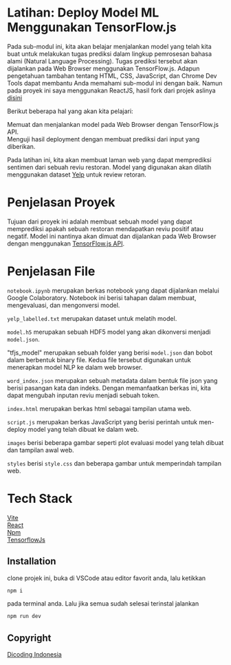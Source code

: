 # Latihan: Deploy Model ML Menggunakan TensorFlow.js

Pada sub-modul ini, kita akan belajar menjalankan model yang telah kita buat untuk melakukan tugas prediksi dalam lingkup pemrosesan bahasa alami (Natural Language Processing). Tugas prediksi tersebut akan dijalankan pada Web Browser menggunakan TensorFlow.js. Adapun pengetahuan tambahan tentang HTML, CSS, JavaScript, dan Chrome Dev Tools dapat membantu Anda memahami sub-modul ini dengan baik.
Namun pada proyek ini saya menggunakan ReactJS, hasil fork dari projek aslinya [disini](https://github.com/dicodingacademy/a185-pengembangan-ml/tree/main/sample_project_tfjs)

Berikut beberapa hal yang akan kita pelajari:

Memuat dan menjalankan model pada Web Browser dengan TensorFlow.js API. \
Menguji hasil deployment dengan membuat prediksi dari input yang diberikan.

Pada latihan ini, kita akan membuat laman web yang dapat memprediksi sentimen dari sebuah reviu restoran. Model yang digunakan akan dilatih menggunakan dataset [Yelp](https://www.kaggle.com/datasets/marklvl/sentiment-labelled-sentences-data-set) untuk review retoran. 

# Penjelasan Proyek
Tujuan dari proyek ini adalah membuat sebuah model yang dapat memprediksi apakah sebuah restoran mendapatkan reviu positif atau negatif. Model ini nantinya akan dimuat dan dijalankan pada Web Browser dengan menggunakan [TensorFlow.js API](https://www.tensorflow.org/js). 

# Penjelasan File
`notebook.ipynb` merupakan berkas notebook yang dapat dijalankan melalui Google Colaboratory. Notebook ini berisi tahapan dalam membuat, mengevaluasi, dan mengonversi model. 

`yelp_labelled.txt` merupakan dataset untuk melatih model. 

`model.h5` merupakan sebuah HDF5 model yang akan dikonversi menjadi `model.json`. 

"tfjs_model" merupakan sebuah folder yang berisi `model.json` dan bobot dalam berbentuk binary file. Kedua file tersebut digunakan untuk menerapkan model NLP ke dalam web browser. 

`word_index.json` merupakan sebuah metadata dalam bentuk file json yang berisi pasangan kata dan indeks. Dengan memanfaatkan berkas ini, kita dapat mengubah inputan reviu menjadi sebuah token. 

`index.html` merupakan berkas html sebagai tampilan utama web. 

`script.js` merupakan berkas JavaScript yang berisi perintah untuk men-deploy model yang telah dibuat ke dalam web. 

`images` berisi beberapa gambar seperti plot evaluasi model yang telah dibuat dan tampilan awal web.

`styles` berisi `style.css` dan beberapa gambar untuk memperindah tampilan web. 


# Tech Stack
[Vite](https://vitejs.dev/)
\
[React](https://react.dev/)
\
[Npm](https://www.npmjs.com/)
\
[TensorflowJs](https://www.tensorflow.org/js)


## Installation
clone projek ini, buka di VSCode atau editor favorit anda, lalu ketikkan

```bash
npm i
```
pada terminal anda. Lalu jika semua sudah selesai terinstal jalankan

```bash
npm run dev
```

## Copyright

[Dicoding Indonesia](https://www.dicoding.com/)
